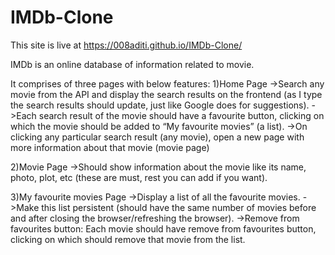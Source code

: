 # IMDb-Clone
This site is live at https://008aditi.github.io/IMDb-Clone/

IMDb is an online database of information related to movie.

It comprises of three pages with below features:
1)Home Page
->Search any movie from the API and display the search results on the frontend (as I type the search results should update, 
just like Google does for suggestions).
->Each search result of the movie should have a favourite button, clicking on which the movie should be added to “My favourite movies” (a list).
->On clicking any particular search result (any movie), open a new page with more information about that movie (movie page)

2)Movie Page
->Should show information about the movie like its name, photo, plot, etc (these are must, rest you can add if you want).

3)My favourite movies Page
->Display a list of all the favourite movies.
->Make this list persistent (should have the same number of movies before and after closing the browser/refreshing the browser).
->Remove from favourites button: Each movie should have remove from favourites button, clicking on which should remove that movie from the list.



